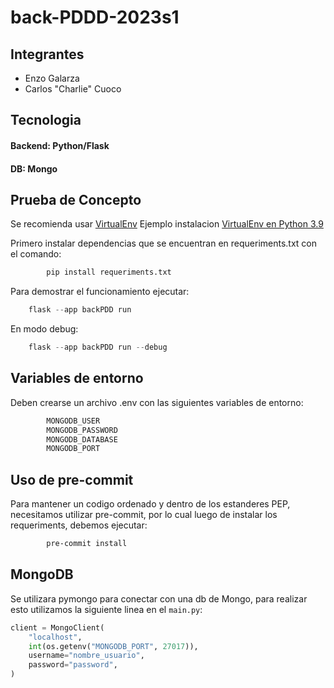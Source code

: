# back-PDDD-2023s1

## Integrantes

* Enzo Galarza
* Carlos "Charlie" Cuoco

## Tecnologia

#### Backend: Python/Flask
#### DB: Mongo

## Prueba de Concepto

Se recomienda usar [VirtualEnv](https://virtualenv.pypa.io/en/latest/)
Ejemplo instalacion [VirtualEnv en Python 3.9](https://gist.github.com/barseghyanartur/479b0b4749d7a726167faf834706c852)

Primero instalar dependencias que se encuentran en requeriments.txt con el comando:

```python
        pip install requeriments.txt

```


Para demostrar el funcionamiento ejecutar:

```python
	flask --app backPDD run

```
En modo debug:

```python
	flask --app backPDD run --debug

```


## Variables de entorno

Deben crearse un archivo .env con las siguientes variables de entorno:

```bash
        MONGODB_USER
        MONGODB_PASSWORD
        MONGODB_DATABASE
        MONGODB_PORT
```


## Uso de pre-commit

Para mantener un codigo ordenado y dentro de los estanderes PEP, necesitamos utilizar pre-commit, por lo cual luego de instalar los requeriments, debemos ejecutar:

```bash
        pre-commit install

```

## MongoDB
Se utilizara pymongo para conectar con una db de Mongo, para realizar esto utilizamos la siguiente linea en el `main.py`:
```python
client = MongoClient(
    "localhost",
    int(os.getenv("MONGODB_PORT", 27017)),
    username="nombre_usuario",
    password="password",
)
```
